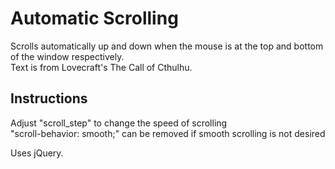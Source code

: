 # Automatic Scrolling
Scrolls automatically up and down when the mouse is at the top and bottom of the window respectively.  
Text is from Lovecraft's The Call of Cthulhu.  
  
## Instructions  
Adjust "scroll_step" to change the speed of scrolling  
"scroll-behavior: smooth;" can be removed if smooth scrolling is not desired  
  
Uses jQuery.